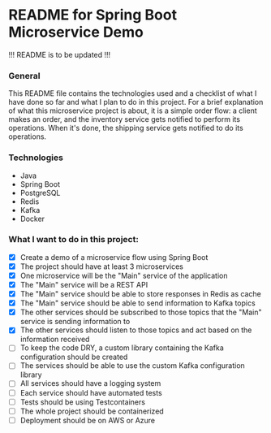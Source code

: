 # README for Spring Boot Microservice Demo

!!! README is to be updated !!!

### General

This README file contains the technologies used and a checklist of what I have done so far and what I plan to do in this project. For a brief explanation of what this microservice project is about, it is a simple order flow: a client makes an order, and the inventory service gets notified to perform its operations. When it's done, the shipping service gets notified to do its operations.

### Technologies

- Java
- Spring Boot
- PostgreSQL
- Redis
- Kafka
- Docker

### What I want to do in this project:
- [x] Create a demo of a microservice flow using Spring Boot
- [x] The project should have at least 3 microservices
- [x] One microservice will be the "Main" service of the application
- [x] The "Main" service will be a REST API
- [x] The "Main" service should be able to store responses in Redis as cache
- [x] The "Main" service should be able to send information to Kafka topics
- [x] The other services should be subscribed to those topics that the "Main" service is sending information to
- [x] The other services should listen to those topics and act based on the information received
- [ ] To keep the code DRY, a custom library containing the Kafka configuration should be created
- [ ] The services should be able to use the custom Kafka configuration library
- [ ] All services should have a logging system
- [ ] Each service should have automated tests
- [ ] Tests should be using Testcontainers
- [ ] The whole project should be containerized
- [ ] Deployment should be on AWS or Azure
